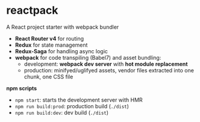# reactpack

A React project starter with webpack bundler

- **React Router v4** for routing
- **Redux** for state management
- **Redux-Saga** for handling async logic
- **webpack** for code transpiling (Babel7) and asset bundling:
  - development: **webpack dev server** with **hot module replacement**
  - production: minifyed/uglifyed assets, vendor files extracted into one chunk, one CSS file

**npm scripts**

- `npm start`: starts the development server with HMR
- `npm run build:prod`: production build (`./dist`)
- `npm run build:dev`: dev build (`./dist`)
